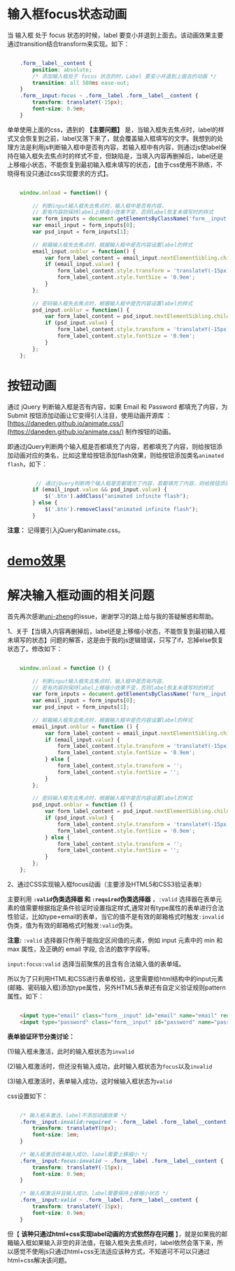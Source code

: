 # 输入框focus状态动画 #
当 输入框 处于 focus 状态的时候，label 要变小并退到上面去。该动画效果主要通过transition结合transform来实现。如下：

``` css

	.form__label__content {
	    position: absolute;
	    /* 添加输入框处于 focus 状态的时，Label 要变小并退到上面去的动画 */
	    transition: all 500ms ease-out;
	}
	.form__input:focus ~ .form__label .form__label__content {
	    transform: translateY(-15px);
	    font-size: 0.9em;
	}
```

单单使用上面的css，遇到的 **【主要问题】** 是，当输入框失去焦点时，label的样式又会恢复到之前，label又落下来了，就会覆盖输入框填写的文字。我想到的处理方法是利用js判断输入框中是否有内容，若输入框中有内容，则通过js使label保持在输入框失去焦点时的样式不变，但缺陷是，当填入内容再删掉后，label还是上移缩小状态，不能恢复到最初输入框未填写的状态，【由于css使用不熟练，不晓得有没只通过css实现要求的方式】。

``` js

	window.onload = function() {
	    
	    // 判断input输入框失去焦点时，输入框中是否有内容，
	    // 若有内容则保持label上移缩小效果不变，否则label恢复未填写时的样式
	    var form_inputs = document.getElementsByClassName('form__input');
	    var email_input = form_inputs[0];
	    var psd_input = form_inputs[1];
	
	    // 邮箱输入框失去焦点时，根据输入框中是否内容设置label的样式
	    email_input.onblur = function() {
	        var form_label_content = email_input.nextElementSibling.children[0];
	        if (email_input.value) {   
	            form_label_content.style.transform = 'translateY(-15px)';
	            form_label_content.style.fontSize = '0.9em';
	        }
	    };
	
	    // 密码输入框失去焦点时，根据输入框中是否内容设置label的样式
	    psd_input.onblur = function() {
	        var form_label_content = psd_input.nextElementSibling.children[0];
	        if (psd_input.value) {          
	            form_label_content.style.transform = 'translateY(-15px)';
	            form_label_content.style.fontSize = '0.9em';
	        }
	    };
	};
```

# 按钮动画 #
通过 jQuery 判断输入框是否有内容，如果 Email 和 Password 都填充了内容，为 Submit 按钮添加动画让它变得引人注目，使用动画开源库 ：[https://daneden.github.io/animate.css/](https://daneden.github.io/animate.css/) 制作按钮的动画。

即通过jQuery判断两个输入框是否都填充了内容，若都填充了内容，则给按钮添加动画对应的类名，比如这里给按钮添加flash效果，则给按钮添加类名`animated flash`，如下：

``` js

		 // 通过jQuery判断两个输入框是否都填充了内容，若都填充了内容，则给按钮添加flash效果
        if (email_input.value && psd_input.value) {
            $('.btn').addClass("animated infinite flash");
        } else {
            $('.btn').removeClass("animated infinite flash");
        }
```
**注意：** 记得要引入jQuery和animate.css。

# [demo效果](http://shirley5li.me/IFE-2018-CSS/animate.css_log/index.html) #

# 解决输入框动画的相关问题 #
首先再次感谢[uni-zheng](https://github.com/uni-zheng)的issue，谢谢学习的路上给与我的答疑解惑和帮助。

1、关于【当填入内容再删掉后，label还是上移缩小状态，不能恢复到最初输入框未填写的状态】问题的解答，这是由于我的js逻辑错误，只写了if，忘掉else恢复状态了。修改如下：

``` js

	window.onload = function () {
	
	    // 判断input输入框失去焦点时，输入框中是否有内容，
	    // 若有内容则保持label上移缩小效果不变，否则label恢复未填写时的样式
	    var form_inputs = document.getElementsByClassName('form__input');
	    var email_input = form_inputs[0];
	    var psd_input = form_inputs[1];
	
	    // 邮箱输入框失去焦点时，根据输入框中是否内容设置label的样式
	    email_input.onblur = function () {
	        var form_label_content = email_input.nextElementSibling.children[0];
	        if (email_input.value) {
	            form_label_content.style.transform = 'translateY(-15px)';
	            form_label_content.style.fontSize = '0.9em';
	        } else {
	            form_label_content.style.transform = '';
	            form_label_content.style.fontSize = '';
	        }	
	    };
	
	    // 密码输入框失去焦点时，根据输入框中是否内容设置label的样式
	    psd_input.onblur = function () {
	        var form_label_content = psd_input.nextElementSibling.children[0];
	        if (psd_input.value) {
	            form_label_content.style.transform = 'translateY(-15px)';
	            form_label_content.style.fontSize = '0.9em';
	        } else {
	            form_label_content.style.transform = '';
	            form_label_content.style.fontSize = '';
	        }	
	    };
	};
```

2、通过CSS实现输入框focus动画（主要涉及HTML5和CSS3验证表单）

主要利用 **`:valid`伪类选择器 和 `:required`伪类选择器**  ，`:valid` 选择器在表单元素的值需要根据指定条件验证时设置指定样式,通常对有type属性的表单进行合法性验证，比如type=email的表单，当它的值不是有效的邮箱格式时触发`:invalid`伪类，值为有效的邮箱格式时触发`:valid`伪类。

**注意:**  `:valid` 选择器只作用于能指定区间值的元素，例如 input 元素中的 min 和 max 属性，及正确的 email 字段, 合法的数字字段等。 

`input:focus:valid` 选择当前聚焦的且含有合法输入值的表单域。

所以为了只利用HTML和CSS进行表单校验，这里需要给html结构中的input元素(邮箱、密码输入框)添加type属性，另外HTML5表单还有自定义验证规则pattern属性。如下：

``` html

	<input type="email" class="form__input" id="email" name="email" required>
	<input type="password" class="form__input" id="password" name="password" required>
```

**表单验证环节分类讨论：**

(1)输入框未激活，此时的输入框状态为`invalid`

(2)输入框激活时，但还没有输入成功，此时输入框状态为`focus`以及`invalid`

(3)输入框激活时，表单输入成功，这时候输入框状态为`valid`

css设置如下：

``` css

	/* 输入框未激活，label不添加动画效果 */
	.form__input:invalid:required ~ .form__label .form__label__content {
	    transform: translateY(0px);
	    font-size: 1em;
	}
	
	/* 输入框激活但未输入成功，label需要上移缩小 */
	.form__input:focus:invalid ~ .form__label .form__label__content {
	    transform: translateY(-15px);
	    font-size: 0.9em;
	}
	
	/* 输入框激活并且输入成功，label需要保持上移缩小状态 */
	.form__input:valid ~ .form__label .form__label__content {
	    transform: translateY(-15px);
	    font-size: 0.9em;
	}
```

但【 **该种只通过html+css实现label动画的方式依然存在问题** 】，就是如果我的邮箱输入框如果输入非空的非法值，在输入框失去焦点时，label依然会落下来，所以感觉不使用js只通过html+css无法适应该种方式，不知道可不可以只通过html+css解决该问题。